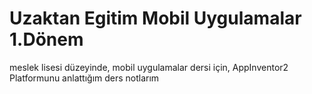 # Uzaktan Egitim Mobil Uygulamalar 1.Dönem
meslek lisesi düzeyinde, mobil uygulamalar dersi için, AppInventor2 Platformunu anlattığım ders notlarım
